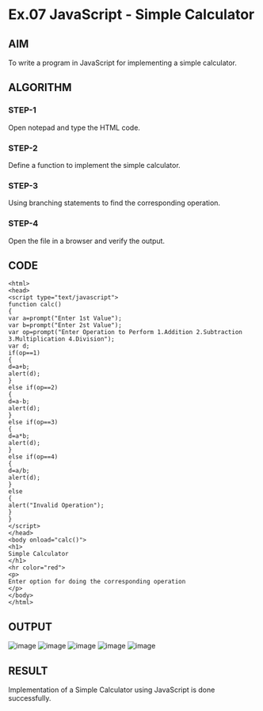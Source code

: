 # Ex.07 JavaScript - Simple Calculator
## AIM
  To write a program in JavaScript for implementing a simple calculator.

## ALGORITHM
### STEP-1
  Open notepad and type the HTML code.

### STEP-2
  Define a function to implement the simple calculator.

### STEP-3
  Using branching statements to find the corresponding operation.

### STEP-4
  Open the file in a browser and verify the output.
  
## CODE
```
<html>
<head>
<script type="text/javascript">
function calc()
{
var a=prompt("Enter 1st Value");
var b=prompt("Enter 2st Value");
var op=prompt("Enter Operation to Perform 1.Addition 2.Subtraction 3.Multiplication 4.Division");
var d;
if(op==1)
{
d=a+b;
alert(d);
}
else if(op==2)
{
d=a-b;
alert(d);
}
else if(op==3)
{
d=a*b;
alert(d);
}
else if(op==4)
{
d=a/b;
alert(d);
}
else
{
alert("Invalid Operation");
}
}
</script>
</head>
<body onload="calc()">
<h1>
Simple Calculator
</h1>
<hr color="red">
<p> 
Enter option for doing the corresponding operation
</p>
</body>
</html>
```



## OUTPUT
![image](https://github.com/sharaneeya/Ex07_Web-Design/assets/119670918/0525d5ca-4a79-43f4-8ed2-f9ff6fdedf88)
![image](https://github.com/sharaneeya/Ex07_Web-Design/assets/119670918/eeed17ed-6938-4aae-84dc-6dfd2bf842ac)
![image](https://github.com/sharaneeya/Ex07_Web-Design/assets/119670918/b30fd56d-dcc3-40f8-9cec-06bd43c8c70b)
![image](https://github.com/sharaneeya/Ex07_Web-Design/assets/119670918/11e12dee-512e-43bb-abaa-f98453d31e9e)
![image](https://github.com/sharaneeya/Ex07_Web-Design/assets/119670918/8dc1fdf0-09e3-48b5-a32d-b28d2055f216)







## RESULT
  Implementation of a Simple Calculator using JavaScript is done successfully.
